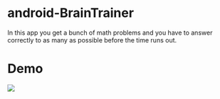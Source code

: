 # android-BrainTrainer  
In this app you get a bunch of math problems and you have to answer correctly to as many as possible before the time runs out.
  
# Demo  
![](https://i.imgur.com/1fopl3D.gif)
